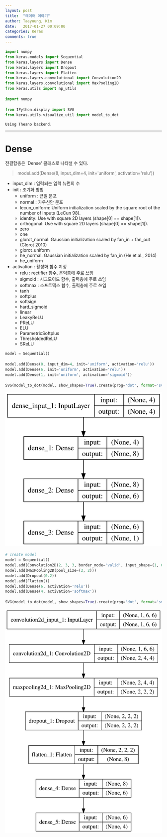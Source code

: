 ```yaml
---
layout: post
title:  "레이어 이야기"
author: Taeyoung, Kim
date:   2017-01-27 00:09:00
categories: Keras
comments: true
---
```


```python
import numpy
from keras.models import Sequential
from keras.layers import Dense
from keras.layers import Dropout
from keras.layers import Flatten
from keras.layers.convolutional import Convolution2D
from keras.layers.convolutional import MaxPooling2D
from keras.utils import np_utils

import numpy

from IPython.display import SVG
from keras.utils.visualize_util import model_to_dot
```

    Using Theano backend.


---

# Dense

전결합층은 'Dense' 클래스로 나타낼 수 있다. 

> model.add(Dense(8, input_dim=4, init='uniform', activation='relu'))

* input_dim : 입력되는 입력 뉴런의 수
* init : 초기화 방법
    * uniform : 균일 분포
    * normal : 가우신안 분포
    * lecun_uniform: Uniform initialization scaled by the square root of the number of inputs (LeCun 98).
    * identity: Use with square 2D layers (shape[0] == shape[1]).
    * orthogonal: Use with square 2D layers (shape[0] == shape[1]).
    * zero
    * one
    * glorot_normal: Gaussian initialization scaled by fan_in + fan_out (Glorot 2010)
    * glorot_uniform
    * he_normal: Gaussian initialization scaled by fan_in (He et al., 2014)
    * he_uniform
* activation : 활성화 함수 지정
    * relu : rectifier 함수, 은익층에 주로 쓰임
    * sigmoid : 시그모이드 함수, 출력층에 주로 쓰임
    * softmax : 소프트맥스 함수, 출력층에 주로 쓰임
    * tanh
    * softplus
    * softsign
    * hard_sigmoid
    * linear
    * LeakyReLU
    * PReLU
    * ELU
    * ParametricSoftplus
    * ThresholdedReLU
    * SReLU




```python
model = Sequential()

model.add(Dense(8, input_dim=4, init='uniform', activation='relu'))
model.add(Dense(6, init='uniform', activation='relu'))
model.add(Dense(1, init='uniform', activation='sigmoid'))

SVG(model_to_dot(model, show_shapes=True).create(prog='dot', format='svg'))
```




![svg](output_3_0.svg)




```python
# create model
model = Sequential()
model.add(Convolution2D(2, 3, 3, border_mode='valid', input_shape=(1, 6, 6), activation='relu'))
model.add(MaxPooling2D(pool_size=(2, 2)))
model.add(Dropout(0.2))
model.add(Flatten())
model.add(Dense(6, activation='relu'))
model.add(Dense(4, activation='softmax'))

SVG(model_to_dot(model, show_shapes=True).create(prog='dot', format='svg'))
```




![svg](output_4_0.svg)




```python

```
